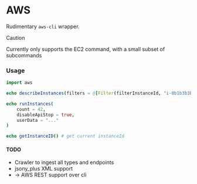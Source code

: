 # AWS
Rudimentary `aws-cli` wrapper.

> [!CAUTION]
> Currently only supports the EC2 command, with a small subset of subcommands

### Usage
```nim
import aws

echo describeInstances(filters = @[Filter(filterInstanceId, "i-0b1b3b3b3b3b3b3b3")]) # (NextToken: "", Reservations: @[])

echo runInstances(
    count = 42,
    disableApiStop = true,
    userData = "..."
)

echo getInstanceID() # get current instanceId
```

#### TODO
* Crawler to ingest all types and endpoints
* jsony_plus XML support
* -> AWS REST support over cli